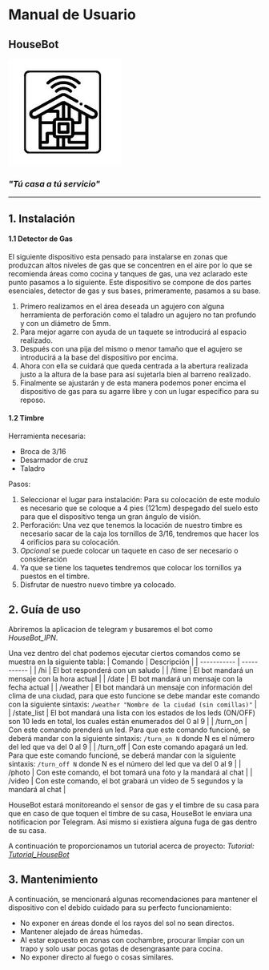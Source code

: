 # Manual de Usuario

## HouseBot 
!['HouseBot'](/static/HouseBot_Logo.jpg "HouseBot") 
### *"Tú casa a tú servicio"*
-----
## 1. Instalación

#### 1.1 Detector de Gas
El siguiente dispositivo esta pensado para instalarse en zonas que produzcan altos niveles de gas que se concentren en el aire por lo que se recomienda áreas como cocina y tanques de gas, una vez aclarado este punto pasamos a lo siguiente. 
Este dispositivo se compone de dos partes esenciales, detector de gas y sus bases, primeramente, pasamos a su base. 

1.	Primero realizamos en el área deseada un agujero con alguna herramienta de perforación como el taladro un agujero no tan profundo y con un diámetro de 5mm.
2.	Para mejor agarre con ayuda de un taquete se introducirá al espacio realizado.
3.	Después con una pija del mismo o menor tamaño que el agujero se introducirá a la base del dispositivo por encima.
4.	Ahora con ella se cuidará que queda centrada a la abertura realizada justo a la altura de la base para así sujetarla bien al barreno realizado.
5.	Finalmente se ajustarán y de esta manera podemos poner encima el dispositivo de gas para su agarre libre y con un lugar específico para su reposo.

#### 1.2 Timbre
Herramienta necesaria:
* Broca de 3/16
* Desarmador de cruz
* Taladro

Pasos:
1. Seleccionar el lugar para instalación: Para su colocación de este modulo es necesario que se coloque a 4 pies (121cm) despegado del suelo esto para que el dispositivo tenga un gran ángulo de visión.
2. Perforación: Una vez que tenemos la locación de nuestro timbre es necesario sacar de la caja los tornillos de 3/16, tendremos que hacer los 4 orificios para su colocación.
3. *Opcional* se puede colocar un taquete en caso de ser necesario o consideración
4. Ya que se tiene los taquetes tendremos que colocar los tornillos ya puestos en el timbre.
5. Disfrutar de nuestro nuevo timbre ya colocado.


## 2. Guía de uso
Abriremos la aplicacion de telegram y busaremos el bot como *HouseBot_IPN*.

Una vez dentro del chat podemos ejecutar ciertos comandos como se muestra en la siguiente tabla:
| Comando     | Descripción |
| ----------- | ----------- |
| /hi         | El bot responderá con un saludo                 |
| /time       | El bot mandará un mensaje con la hora actual    |
| /date       | El bot mandará un mensaje con la fecha actual   |
| /weather    | El bot mandará un mensaje con información del clima de una ciudad, para que esto funcione se debe mandar este comando con la siguiente sintaxis: `/weather "Nombre de la ciudad (sin comillas)"`  |
| /state_list | El bot mandará una lista con los estados de los leds (ON/OFF) son 10 leds en total, los cuales están enumerados del 0 al 9   |
| /turn_on    | Con este comando prenderá un led. Para que este comando funcioné, se deberá mandar con la siguiente sintaxis: `/turn_on N` donde N es el número del led que va del 0 al 9   |
| /turn_off   | Con este comando apagará un led. Para que este comando funcioné, se deberá mandar con la siguiente sintaxis: `/turn_off N` donde N es el número del led que va del 0 al 9   |
| /photo      | Con este comando, el bot tomará una foto y la mandará al chat   |
| /video      | Con este comando, el bot grabará un video de 5 segundos y la mandará al chat   |

HouseBot estará monitoreando el sensor de gas y el timbre de su casa para que en caso de que toquen el timbre de su casa, HouseBot le enviara una notificacion por Telegram. Así mismo si existiera alguna fuga de gas dentro de su casa.

A continuación te proporcionamos un tutorial acerca de proyecto:
*Tutorial:* [*Tutorial_HouseBot*](https://www.youtube.com/watch?v=uuMzS9kf8Sk&t=113s)

## 3. Mantenimiento
A continuación, se mencionará algunas recomendaciones para mantener el dispositivo con el debido cuidado para su perfecto funcionamiento:

* No exponer en áreas donde el los rayos del sol no sean directos.
* Mantener alejado de áreas húmedas.
* Al estar expuesto en zonas con cochambre, procurar limpiar con un trapo y solo usar pocas gotas de desengrasante para cocina.
* No exponer directo al fuego o cosas similares. 